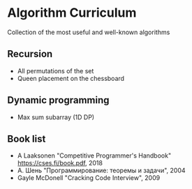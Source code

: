 
# Algorithm Curriculum

Collection of the most useful and well-known algorithms

## Recursion

- All permutations of the set
- Queen placement on the chessboard

## Dynamic programming

- Max sum subarray (1D DP)


## Book list

- A Laaksonen "Competitive Programmer's Handbook" https://cses.fi/book.pdf, 2018
- А. Шень "Программирование: теоремы и задачи", 2004
- Gayle McDonell "Cracking Code Interview", 2009